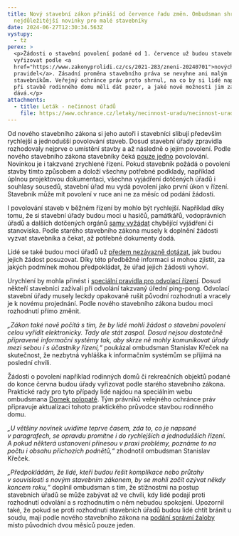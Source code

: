 ```yaml
---
title: Nový stavební zákon přináší od července řadu změn. Ombudsman shrnul
  nejdůležitější novinky pro malé stavebníky
date: 2024-06-27T12:30:34.563Z
vystupy:
  - tz
perex: >
  <p>Žádosti o stavební povolení podané od 1. července už budou stavební úřady
  vyřizovat podle <a
  href="https://www.zakonyprolidi.cz/cs/2021-283/zneni-20240701">nových
  pravidel</a>. Zásadní proměna stavebního práva se nevyhne ani malým
  stavebníkům. Veřejný ochránce práv proto shrnul, na co by si lidé například
  při stavbě rodinného domu měli dát pozor, a jaké nové možnosti jim zákon
  dává.</p>
attachments:
  - title: Leták - nečinnost úřadů
    file: https://www.ochrance.cz/letaky/necinnost-uradu/necinnost-uradu.pdf
---
```

<p>Od nového stavebního zákona si jeho autoři i stavebníci slibují především rychlejší a jednodušší povolování staveb. Dosud stavební úřady zpravidla rozhodovaly nejprve o umístění stavby a až následně o jejím povolení. Podle nového stavebního zákona stavebníky čeká <a href="https://www.zakonyprolidi.cz/cs/2021-283/zneni-20240701#cast6-hlava3">pouze jedno</a> povolování. Novinkou je i takzvané zrychlené řízení. Pokud stavebník požádá o povolení stavby tímto způsobem a doloží všechny potřebné podklady, například úplnou projektovou dokumentaci, všechna vyjádření dotčených úřadů i souhlasy sousedů, stavební úřad mu vydá povolení jako první úkon v&nbsp;řízení. Stavebník může mít povolení v&nbsp;ruce ani ne za měsíc od podání žádosti.</p>

<p>I povolování staveb v&nbsp;běžném řízení by mohlo být rychlejší. Například díky tomu, že si stavební úřady budou moci u hasičů, památkářů, vodoprávních úřadů a dalších dotčených orgánů <a href="https://www.zakonyprolidi.cz/cs/2021-283/zneni-20240701#p184">samy vyžádat</a> chybějící vyjádření či stanoviska. Podle starého stavebního zákona musely k&nbsp;doplnění žádosti vyzvat stavebníka a čekat, až potřebné dokumenty dodá.</p>

<p>Lidé se také budou moci úřadů už <a href="https://www.zakonyprolidi.cz/cs/2021-283/zneni-20240701#cast6-hlava2-dil1">předem nezávazně dotázat</a>, jak budou jejich žádost posuzovat. Díky této předběžné informaci si mohou zjistit, za jakých podmínek mohou předpokládat, že úřad jejich žádosti vyhoví.</p>

<p>Urychlení by mohla přinést i <a href="https://www.zakonyprolidi.cz/cs/2021-283/zneni-20240701#cast6-hlava3-dil7">speciální pravidla pro odvolací řízení</a>. Dosud někteří stavebníci zažívali při odvolání takzvaný úřední ping-pong. Odvolací stavební úřady musely leckdy opakovaně rušit původní rozhodnutí a vracely je k&nbsp;novému projednání. Podle nového stavebního zákona budou moci rozhodnutí přímo změnit.</p>

<p><em>&bdquo;Zákon také nově počítá s&nbsp;tím, že by lidé mohli žádost o stavební povolení celou vyřídit elektronicky. Tady ale stát zaspal. Dosud nejsou dostatečně připravené informační systémy tak, aby skrze ně mohly komunikovat úřady mezi sebou i s&nbsp;účastníky řízení,&ldquo;</em> poukázal ombudsman Stanislav Křeček na skutečnost, že nezbytná vyhláška k&nbsp;informačním systémům se přijímá na poslední chvíli.</p>

<p>Žádosti o povolení například rodinných domů či rekreačních objektů podané do konce června budou úřady vyřizovat podle starého stavebního zákona. Praktické rady pro tyto případy lidé najdou na speciálním webu ombudsmana <a href="https://domek.ochrance.cz/">Domek polopatě</a>. Tým právníků veřejného ochránce práv připravuje aktualizaci tohoto praktického průvodce stavbou rodinného domu.</p>

<p><em>&bdquo;U většiny novinek uvidíme teprve časem, zda to, co je napsané v&nbsp;paragrafech, se opravdu promítne i do rychlejších a jednodušších řízení. A pokud některá ustanovení přinesou v&nbsp;praxi problémy, poznáme to na počtu i obsahu příchozích podnětů,&ldquo;</em> zhodnotil ombudsman Stanislav Křeček.&nbsp;</p>

<p><em>&bdquo;Předpokládám, že lidé, kteří budou řešit komplikace nebo průtahy v&nbsp;souvislosti s&nbsp;novým stavebním zákonem, by se mohli začít ozývat někdy koncem roku,&ldquo; </em>doplnil ombudsman s&nbsp;tím, že stížnostmi na postup stavebních úřadů se může zabývat až ve chvíli, kdy lidé podají proti rozhodnutí odvolání a s&nbsp;rozhodnutím o něm nebudou spokojeni. Upozornil také, že pokud se proti rozhodnutí stavebních úřadů budou lidé chtít bránit u soudu, mají podle nového stavebního zákona na <a href="https://www.zakonyprolidi.cz/cs/2021-283/zneni-20240701#cast11">podání správní žaloby</a> místo původních dvou měsíců pouze jeden.</p>
